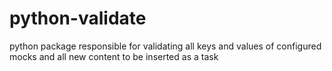 # python-validate
 python package responsible for validating all keys and values ​​of configured mocks and all new content to be inserted as a task
